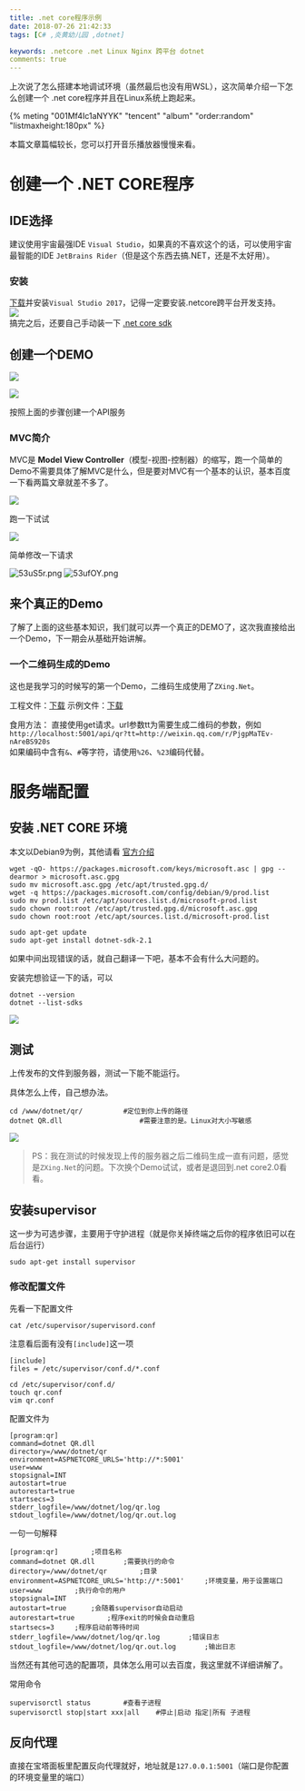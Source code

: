 ```yaml
---
title: .net core程序示例
date: 2018-07-26 21:42:33
tags: [C# ,炎黄幼儿园 ,dotnet]

keywords: .netcore .net Linux Nginx 跨平台 dotnet
comments: true
---
```


上次说了怎么搭建本地调试环境（虽然最后也没有用WSL），这次简单介绍一下怎么创建一个 .net core程序并且在Linux系统上跑起来。

<!-- more -->

{% meting "001Mf4Ic1aNYYK" "tencent" "album" "order:random" "listmaxheight:180px" %}

本篇文章篇幅较长，您可以打开音乐播放器慢慢来看。

# 创建一个 .NET CORE程序

## IDE选择

建议使用宇宙最强IDE `Visual Studio`，如果真的不喜欢这个的话，可以使用宇宙最智能的IDE `JetBrains Rider`（但是这个东西去搞.NET，还是不太好用）。

### 安装

[下载](https://visualstudio.microsoft.com/zh-hans/downloads/)并安装`Visual Studio 2017`，记得一定要安装.netcore跨平台开发支持。  
![](https://s1.ax2x.com/2018/07/28/53syBR.png)  
搞完之后，还要自己手动装一下 [.net core sdk](https://www.microsoft.com/net/download)

## 创建一个DEMO

![](https://s1.ax2x.com/2018/07/28/53utaO.png)  

![](https://s1.ax2x.com/2018/07/28/53u6Sq.png)

按照上面的步骤创建一个API服务

### MVC简介

MVC是 **Model View Controller**（模型-视图-控制器）的缩写，跑一个简单的Demo不需要具体了解MVC是什么，但是要对MVC有一个基本的认识，基本百度一下看两篇文章就差不多了。

![](https://s1.ax2x.com/2018/07/28/53ukJd.png)

跑一下试试

![](https://s1.ax2x.com/2018/07/28/53ul6R.png)

简单修改一下请求

![53uS5r.png](https://s1.ax2x.com/2018/07/28/53uS5r.png)  ![53ufOY.png](https://s1.ax2x.com/2018/07/28/53ufOY.png)

## 来个真正的Demo

了解了上面的这些基本知识，我们就可以弄一个真正的DEMO了，这次我直接给出一个Demo，下一期会从基础开始讲解。

### 一个二维码生成的Demo

这也是我学习的时候写的第一个Demo，二维码生成使用了`ZXing.Net`。

工程文件：[下载](https://dl.sm9.top/blog/dotnet/qr/QR.zip)
示例文件：[下载](https://dl.sm9.top/blog/dotnet/qr/PublishOutput.zip)

食用方法：
直接使用get请求。url参数tt为需要生成二维码的参数，例如`http://localhost:5001/api/qr?tt=http://weixin.qq.com/r/PjgpMaTEv-nAreBS920s`  
如果编码中含有`&`、`#`等字符，请使用`%26`、`%23`编码代替。


# 服务端配置

## 安装 .NET CORE 环境

本文以Debian9为例，其他请看 [官方介绍](https://www.microsoft.com/net/learn/get-started-with-dotnet-tutorial)
```
wget -qO- https://packages.microsoft.com/keys/microsoft.asc | gpg --dearmor > microsoft.asc.gpg
sudo mv microsoft.asc.gpg /etc/apt/trusted.gpg.d/
wget -q https://packages.microsoft.com/config/debian/9/prod.list
sudo mv prod.list /etc/apt/sources.list.d/microsoft-prod.list
sudo chown root:root /etc/apt/trusted.gpg.d/microsoft.asc.gpg
sudo chown root:root /etc/apt/sources.list.d/microsoft-prod.list
```

```
sudo apt-get update
sudo apt-get install dotnet-sdk-2.1
```
如果中间出现错误的话，就自己翻译一下吧，基本不会有什么大问题的。

安装完想验证一下的话，可以
```
dotnet --version
dotnet --list-sdks
```
![](https://s1.ax2x.com/2018/07/27/53WoTG.png)


## 测试

上传发布的文件到服务器，测试一下能不能运行。

具体怎么上传，自己想办法。
```
cd /www/dotnet/qr/          #定位到你上传的路径
dotnet QR.dll                   #需要注意的是。Linux对大小写敏感
```

![](https://s1.ax2x.com/2018/07/28/53ZjPA.png)

> PS：我在测试的时候发现上传的服务器之后二维码生成一直有问题，感觉是`ZXing.Net`的问题。下次换个Demo试试，或者是退回到.net core2.0看看。


## 安装supervisor

这一步为可选步骤，主要用于守护进程（就是你关掉终端之后你的程序依旧可以在后台运行）
```
sudo apt-get install supervisor
```
### 修改配置文件

先看一下配置文件
```
cat /etc/supervisor/supervisord.conf
```

注意看后面有没有`[include]`这一项
```
[include]
files = /etc/supervisor/conf.d/*.conf
```

```
cd /etc/supervisor/conf.d/
touch qr.conf
vim qr.conf
```

配置文件为
```
[program:qr]
command=dotnet QR.dll
directory=/www/dotnet/qr
environment=ASPNETCORE_URLS='http://*:5001'
user=www
stopsignal=INT
autostart=true
autorestart=true
startsecs=3
stderr_logfile=/www/dotnet/log/qr.log
stdout_logfile=/www/dotnet/log/qr.out.log
```

一句一句解释
```
[program:qr]        ;项目名称
command=dotnet QR.dll       ;需要执行的命令
directory=/www/dotnet/qr        ;目录
environment=ASPNETCORE_URLS='http://*:5001'     ;环境变量，用于设置端口
user=www        ;执行命令的用户
stopsignal=INT      
autostart=true      ;会随着supervisor自动启动
autorestart=true        ;程序exit的时候会自动重启
startsecs=3     ;程序启动前等待时间
stderr_logfile=/www/dotnet/log/qr.log       ;错误日志
stdout_logfile=/www/dotnet/log/qr.out.log       ;输出日志
```

当然还有其他可选的配置项，具体怎么用可以去百度，我这里就不详细讲解了。

常用命令
```
supervisorctl status        #查看子进程
supervisorctl stop|start xxx|all    #停止|启动 指定|所有 子进程
```

## 反向代理

直接在宝塔面板里配置反向代理就好，地址就是`127.0.0.1:5001`（端口是你配置的环境变量里的端口）

